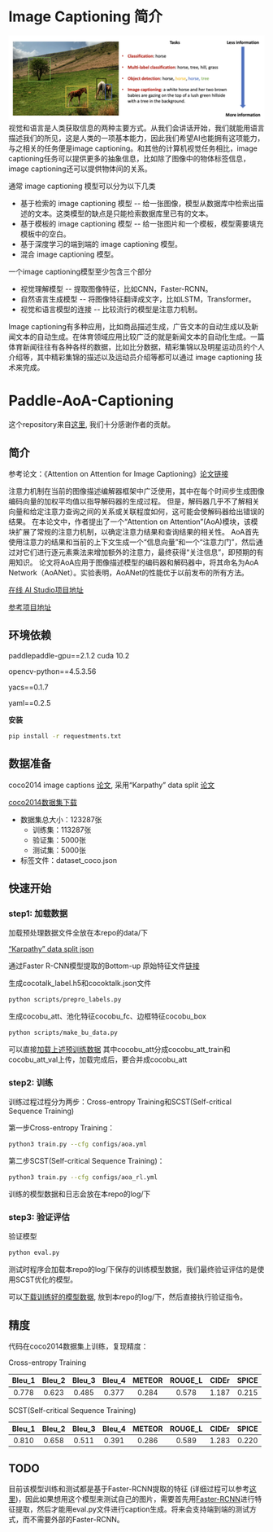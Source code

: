 # Image Captioning 简介
<img src="img/image-captioning.png" alt="alt text" width="800"/>
视觉和语言是人类获取信息的两种主要方式。从我们会讲话开始，我们就能用语言描述我们的所见，这是人类的一项基本能力，因此我们希望AI也能拥有这项能力，与之相关的任务便是image captioning。和其他的计算机视觉任务相比，image captioning任务可以提供更多的抽象信息，比如除了图像中的物体标签信息，image captioning还可以提供物体间的关系。

通常 image captioning 模型可以分为以下几类
* 基于检索的 image captioning 模型 -- 给一张图像，模型从数据库中检索出描述的文本。这类模型的缺点是只能检索数据库里已有的文本。
* 基于模板的 image captioning 模型 -- 给一张图片和一个模板，模型需要填充模板中的空白。
* 基于深度学习的端到端的 image captioning 模型。
* 混合 image captioning 模型。

一个image captioning模型至少包含三个部分
* 视觉理解模型 -- 提取图像特征，比如CNN，Faster-RCNN。
* 自然语言生成模型 -- 将图像特征翻译成文字，比如LSTM，Transformer。
* 视觉和语言模型的连接 -- 比较流行的模型是注意力机制。

Image captioning有多种应用，比如商品描述生成，广告文本的自动生成以及新闻文本的自动生成。在体育领域应用比较广泛的就是新闻文本的自动化生成。一篇体育新闻往往有各种各样的数据，比如比分数据，精彩集锦以及明星运动员的个人介绍等，其中精彩集锦的描述以及运动员介绍等都可以通过 image captioning 技术来完成。


# Paddle-AoA-Captioning
这个repository来自[这里](https://github.com/Lieberk/Paddle-AoANet), 我们十分感谢作者的贡献。

## 简介
参考论文：《Attention on Attention for Image Captioning》[论文链接](https://arxiv.org/abs/1908.06954v2)

注意力机制在当前的图像描述编解器框架中广泛使用，其中在每个时间步生成图像编码向量的加权平均值以指导解码器的生成过程。 
但是，解码器几乎不了解相关向量和给定注意力查询之间的关系或关联程度如何，这可能会使解码器给出错误的结果。
在本论文中，作者提出了一个“Attention on Attention”(AoA)模块，该模块扩展了常规的注意力机制，以确定注意力结果和查询结果的相关性。
AoA首先使用注意力的结果和当前的上下文生成一个“信息向量”和一个“注意力门”，然后通过对它们进行逐元素乘法来增加额外的注意力，最终获得“关注信息”，即预期的有用知识。
论文将AoA应用于图像描述模型的编码器和解码器中，将其命名为AoA Network（AoANet）。实验表明，AoANet的性能优于以前发布的所有方法。

[在线 AI Studio项目地址](https://aistudio.baidu.com/aistudio/projectdetail/2879640)

[参考项目地址](https://github.com/husthuaan/AoANet)

## 环境依赖
paddlepaddle-gpu==2.1.2  cuda 10.2

opencv-python==4.5.3.56

yacs==0.1.7

yaml==0.2.5

**安装**
```bash
pip install -r requestments.txt
```

## 数据准备
coco2014 image captions [论文](https://link.springer.com/chapter/10.1007/978-3-319-10602-1_48), 采用“Karpathy” data split [论文](https://arxiv.org/pdf/1412.2306v2.pdf)

[coco2014数据集下载](https://aistudio.baidu.com/aistudio/datasetdetail/28191)

- 数据集总大小：123287张
  - 训练集：113287张
  - 验证集：5000张
  - 测试集：5000张
- 标签文件：dataset_coco.json

## 快速开始

### step1: 加载数据
加载预处理数据文件全放在本repo的data/下 

[“Karpathy” data split json](https://aistudio.baidu.com/aistudio/datasetdetail/107078)

通过Faster R-CNN模型提取的Bottom-up 原始特征文件[链接](https://github.com/ruotianluo/ImageCaptioning.pytorch/blob/master/data/README.md)

生成cocotalk_label.h5和cocoktalk.json文件
```bash
python scripts/prepro_labels.py
```

生成cocobu_att、池化特征cocobu_fc、边框特征cocobu_box
```bash
python scripts/make_bu_data.py
```

可以直接[加载上述预训练数据](https://aistudio.baidu.com/aistudio/datasetdetail/107198)
其中cocobu_att分成cocobu_att_train和cocobu_att_val上传，加载完成后，要合并成cocobu_att

### step2: 训练
训练过程过程分为两步：Cross-entropy Training和SCST(Self-critical Sequence Training)

第一步Cross-entropy Training：

```bash
python3 train.py --cfg configs/aoa.yml  
```

第二步SCST(Self-critical Sequence Training)：

```bash
python3 train.py --cfg configs/aoa_rl.yml
```

训练的模型数据和日志会放在本repo的log/下

### step3: 验证评估

验证模型
```bash
python eval.py
```

测试时程序会加载本repo的log/下保存的训练模型数据，我们最终验证评估的是使用SCST优化的模型。

可以[下载训练好的模型数据](https://aistudio.baidu.com/aistudio/datasetdetail/118052), 放到本repo的log/下，然后直接执行验证指令。

## 精度
代码在coco2014数据集上训练，复现精度：

Cross-entropy Training

|Bleu_1|Bleu_2|Bleu_3|Bleu_4|METEOR|ROUGE_L|CIDEr|SPICE|
| :---: | :---: | :---: | :---: | :---: | :---: | :---: | :---: | 
|0.778|0.623|0.485|0.377|0.284|0.578|1.187|0.215|

SCST(Self-critical Sequence Training)

|Bleu_1|Bleu_2|Bleu_3|Bleu_4|METEOR|ROUGE_L|CIDEr|SPICE|
| :---: | :---: | :---: | :---: | :---: | :---: | :---: | :---: | 
|0.810|0.658|0.511|0.391|0.286|0.589|1.283|0.220|

## TODO
目前该模型训练和测试都是基于Faster-RCNN提取的特征 (详细过程可以参考[这里](https://github.com/peteanderson80/bottom-up-attention))，因此如果想用这个模型来测试自己的图片，需要首先用[Faster-RCNN](https://github.com/peteanderson80/bottom-up-attention)进行特征提取，然后才能用eval.py文件进行caption生成。将来会支持端到端的测试方式，而不需要外部的Faster-RCNN。
